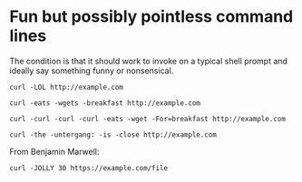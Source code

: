# Fun but possibly pointless command lines

The condition is that it should work to invoke on a typical shell prompt and
ideally say something funny or nonsensical.

`curl -LOL http://example.com`

`curl -eats -wgets -breakfast http://example.com`

`curl -curl -curl -curl -eats -wget -For=breakfast http://example.com`

`curl -the -untergang: -is -close http://example.com`

From Benjamin Marwell:

`curl -JOLLY 30 https://example.com/file`
